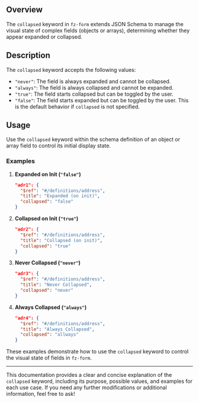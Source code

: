 
## Overview

The `collapsed` keyword in `fz-form` extends JSON Schema to manage the visual state of complex fields (objects or arrays), determining whether they appear expanded or collapsed.

## Description

The `collapsed` keyword accepts the following values:

- `"never"`: The field is always expanded and cannot be collapsed.
- `"always"`: The field is always collapsed and cannot be expanded.
- `"true"`: The field starts collapsed but can be toggled by the user.
- `"false"`: The field starts expanded but can be toggled by the user. This is the default behavior if `collapsed` is not specified.

## Usage

Use the `collapsed` keyword within the schema definition of an object or array field to control its initial display state.

### Examples

1. **Expanded on Init (`"false"`)**
   ```json
   "adr1": {
     "$ref": "#/definitions/address",
     "title": "Expanded (on init)",
     "collapsed": "false"
   }
   ```

2. **Collapsed on Init (`"true"`)**
   ```json
   "adr2": {
     "$ref": "#/definitions/address",
     "title": "Collapsed (on init)",
     "collapsed": "true"
   }
   ```

3. **Never Collapsed (`"never"`)**
   ```json
   "adr3": {
     "$ref": "#/definitions/address",
     "title": "Never Collapsed",
     "collapsed": "never"
   }
   ```

4. **Always Collapsed (`"always"`)**
   ```json
   "adr4": {
     "$ref": "#/definitions/address",
     "title": "Always Collapsed",
     "collapsed": "allways"
   }
   ```

These examples demonstrate how to use the `collapsed` keyword to control the visual state of fields in `fz-form`.

---

This documentation provides a clear and concise explanation of the `collapsed` keyword, including its purpose, possible values, and examples for each use case. If you need any further modifications or additional information, feel free to ask!